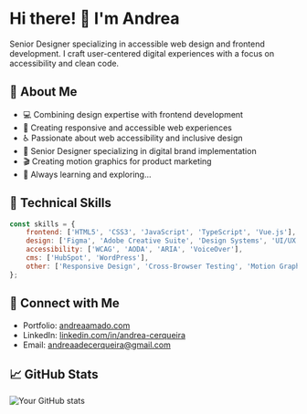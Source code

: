 # Hi there! 👋 I'm Andrea

Senior Designer specializing in accessible web design and frontend development. I craft user-centered digital experiences with a focus on accessibility and clean code.

## 🚀 About Me
- 💻 Combining design expertise with frontend development
- 🎯 Creating responsive and accessible web experiences
- ♿ Passionate about web accessibility and inclusive design
- 🎨 Senior Designer specializing in digital brand implementation
- 🎬 Creating motion graphics for product marketing
- 🌱 Always learning and exploring...

## 💼 Technical Skills
```javascript
const skills = {
    frontend: ['HTML5', 'CSS3', 'JavaScript', 'TypeScript', 'Vue.js'],
    design: ['Figma', 'Adobe Creative Suite', 'Design Systems', 'UI/UX'],
    accessibility: ['WCAG', 'AODA', 'ARIA', 'VoiceOver'],
    cms: ['HubSpot', 'WordPress'],
    other: ['Responsive Design', 'Cross-Browser Testing', 'Motion Graphics']
};
```

## 🔗 Connect with Me
- Portfolio: [andreaamado.com](https://andreaamado.com)
- LinkedIn: [linkedin.com/in/andrea-cerqueira](https://www.linkedin.com/in/andrea-cerqueira/)
- Email: andreaadecerqueira@gmail.com

## 📈 GitHub Stats
![Your GitHub stats](https://github-readme-stats.vercel.app/api?username=andreacerqueira&show_icons=true&theme=dracula)
